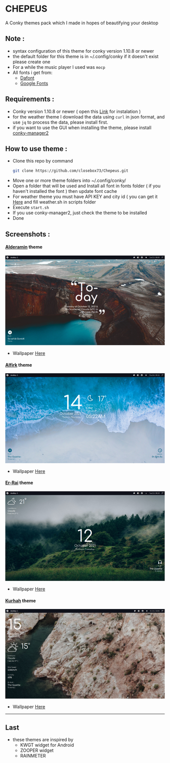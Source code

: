 # CHEPEUS

A Conky themes pack which I made in hopes of beautifying your desktop 


## Note :
- syntax configuration of this theme for conky version 1.10.8 or newer
- the default folder for this theme is in ~/.config/conky if it doesn't exist please create one
- For a while the music player I used was `mocp`
- All fonts i get from:
	 - [Dafont](https://www.dafont.com)
	 - [Google Fonts](https://fonts.google.com) 

## Requirements :
- Conky version 1.10.8 or newer ( open this  [Link](https://github.com/brndnmtthws/conky) for instalation )
- for the weather theme I download the data using `curl` in json format, and use `jq` to process the data, please install first.
- if you want to use the GUI when installing the theme, please install [conky-manager2](https://github.com/zcot/conky-manager2)

## How to use theme :
- Clone this repo by command
  ```bash
  git clone https://github.com/closebox73/Chepeus.git
  ```
- Move one or more theme folders into ~/.config/conky/
- Open a folder that will be used and Install all font in fonts folder ( if you haven't installed the font ) then update font cache
- For weather theme you must have API KEY and city id ( you can get it [Here](https://openweathermap.org) and fill weather.sh in scripts folder
- Execute `start.sh`
- If you use conky-manager2, just check the theme to be installed
- Done

## Screenshots :

#### [Alderamin](/Alderamin) theme

![](/Alderamin/preview.png)
- Wallpaper [Here](https://unsplash.com/photos/3It07ifpBCQ)

#### [Alfirk](/Alfirk) theme

![](/Alfirk/preview.png)
- Wallpaper [Here](https://unsplash.com/photos/Ai2TRdvI6gM)

#### [Er-Rai](/Er-Rai) theme

![](/Er-Rai/preview.png)
- Wallpaper [Here](https://unsplash.com/photos/qfmd9bu7IgA)

#### [Kurhah](/Kurhah) theme

![](/Kurhah/preview.png)
- Wallpaper [Here](https://unsplash.com/photos/y5cEL5rWo8s)

---------------------------------------

## Last
- these themes are inspired by
	- KWGT widget for Android
	- ZOOPER widget
	- RAINMETER 

